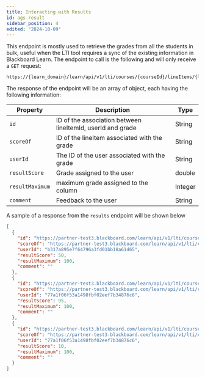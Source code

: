 ```yaml
---
title: Interacting with Results
id: ags-result
sidebar_position: 4
edited: "2024-10-09"
---
```


This endpoint is mostly used to retrieve the grades from all the students in bulk, useful when the LTI tool requires a sync of the existing information in Blackboard Learn. The endpoint to call is the following and will only receive a `GET` request:

```
https://{learn_domain}/learn/api/v1/lti/courses/{courseId}/lineItems/{lineItemId}/results
```

The response of the endpoint will be an array of object, each having the following information:

| Property        | Description                                                | Type    |
| --------------- | ---------------------------------------------------------- | ------- |
| `id`            | ID of the association between lineItemId, userId and grade | String  |
| `scoreOf`       | ID of the lineItem associated with the grade               | String  |
| `userId`        | The ID of the user associated with the grade               | String  |
| `resultScore`   | Grade assigned to the user                                 | double  |
| `resultMaximum` | maximum grade assigned to the column                       | Integer |
| `comment`       | Feedback to the user                                       | String  |

A sample of a response from the `results` endpoint will be shown below

```json
[
  {
    "id": "https://partner-test3.blackboard.com/learn/api/v1/lti/courses/_220_1/lineItems/_1397_1/results/_700_1",
    "scoreOf": "https://partner-test3.blackboard.com/learn/api/v1/lti/courses/_220_1/lineItems/_1397_1",
    "userId": "b317a895e7f64796a3fd01bb18a61d65",
    "resultScore": 50,
    "resultMaximum": 100,
    "comment": ""
  },
  {
    "id": "https://partner-test3.blackboard.com/learn/api/v1/lti/courses/_220_1/lineItems/_1397_1/results/_701_1",
    "scoreOf": "https://partner-test3.blackboard.com/learn/api/v1/lti/courses/_220_1/lineItems/_1397_1",
    "userId": "77a1f06f53a1498fbf02eef7b34876c6",
    "resultScore": 95,
    "resultMaximum": 100,
    "comment": ""
  },
  {
    "id": "https://partner-test3.blackboard.com/learn/api/v1/lti/courses/_220_1/lineItems/_1397_1/results/_702_1",
    "scoreOf": "https://partner-test3.blackboard.com/learn/api/v1/lti/courses/_220_1/lineItems/_1397_1",
    "userId": "77a1f06f53a1498fbf02eef7b34876c6",
    "resultScore": 10,
    "resultMaximum": 100,
    "comment": ""
  }
]
```
